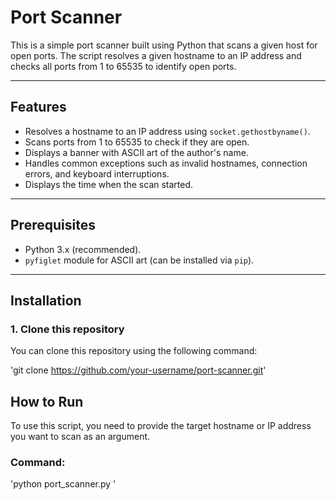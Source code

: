 # Port Scanner

This is a simple port scanner built using Python that scans a given host for open ports. The script resolves a given hostname to an IP address and checks all ports from 1 to 65535 to identify open ports.

---

## Features

- Resolves a hostname to an IP address using `socket.gethostbyname()`.
- Scans ports from 1 to 65535 to check if they are open.
- Displays a banner with ASCII art of the author's name.
- Handles common exceptions such as invalid hostnames, connection errors, and keyboard interruptions.
- Displays the time when the scan started.

---

## Prerequisites

- Python 3.x (recommended).
- `pyfiglet` module for ASCII art (can be installed via `pip`).

---

## Installation

### 1. Clone this repository
You can clone this repository using the following command:

'git clone https://github.com/your-username/port-scanner.git'

## How to Run

To use this script, you need to provide the target hostname or IP address you want to scan as an argument.

### Command:

'python port_scanner.py <target-IP>'

